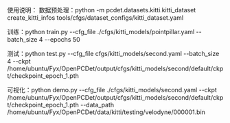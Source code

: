 使用说明：
数据预处理：python -m pcdet.datasets.kitti.kitti_dataset create_kitti_infos tools/cfgs/dataset_configs/kitti_dataset.yaml



训练：python train.py --cfg_file ./cfgs/kitti_models/pointpillar.yaml  --batch_size 4 --epochs 50



测试：python test.py --cfg_file cfgs/kitti_models/second.yaml --batch_size 4 --ckpt /home/ubuntu/Fyx/OpenPCDet/output/cfgs/kitti_models/second/default/ckpt/checkpoint_epoch_1.pth

																																																																																																																																		




可视化：python demo.py --cfg_file ./cfgs/kitti_models/second.yaml --ckpt /home/ubuntu/Fyx/OpenPCDet/output/cfgs/kitti_models/second/default/ckpt/checkpoint_epoch_1.pth --data_path /home/ubuntu/Fyx/OpenPCDet/data/kitti/testing/velodyne/000001.bin	
